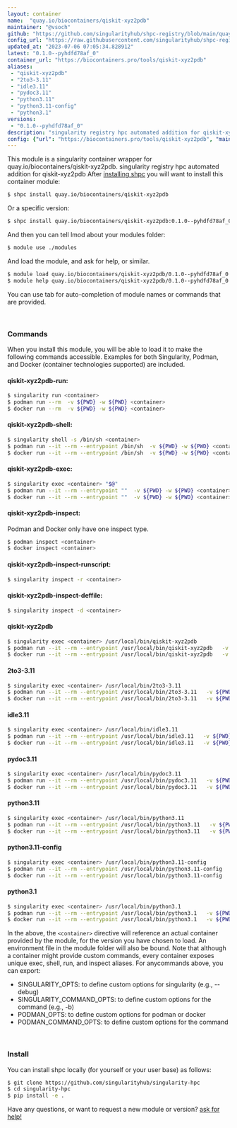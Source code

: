```yaml
---
layout: container
name:  "quay.io/biocontainers/qiskit-xyz2pdb"
maintainer: "@vsoch"
github: "https://github.com/singularityhub/shpc-registry/blob/main/quay.io/biocontainers/qiskit-xyz2pdb/container.yaml"
config_url: "https://raw.githubusercontent.com/singularityhub/shpc-registry/main/quay.io/biocontainers/qiskit-xyz2pdb/container.yaml"
updated_at: "2023-07-06 07:05:34.828912"
latest: "0.1.0--pyhdfd78af_0"
container_url: "https://biocontainers.pro/tools/qiskit-xyz2pdb"
aliases:
 - "qiskit-xyz2pdb"
 - "2to3-3.11"
 - "idle3.11"
 - "pydoc3.11"
 - "python3.11"
 - "python3.11-config"
 - "python3.1"
versions:
 - "0.1.0--pyhdfd78af_0"
description: "singularity registry hpc automated addition for qiskit-xyz2pdb"
config: {"url": "https://biocontainers.pro/tools/qiskit-xyz2pdb", "maintainer": "@vsoch", "description": "singularity registry hpc automated addition for qiskit-xyz2pdb", "latest": {"0.1.0--pyhdfd78af_0": "sha256:7c67169ac65c9e1dea2878c7c0df8bfeb39d059dea8b0296a7c98c2d7b13ee77"}, "tags": {"0.1.0--pyhdfd78af_0": "sha256:7c67169ac65c9e1dea2878c7c0df8bfeb39d059dea8b0296a7c98c2d7b13ee77"}, "docker": "quay.io/biocontainers/qiskit-xyz2pdb", "aliases": {"qiskit-xyz2pdb": "/usr/local/bin/qiskit-xyz2pdb", "2to3-3.11": "/usr/local/bin/2to3-3.11", "idle3.11": "/usr/local/bin/idle3.11", "pydoc3.11": "/usr/local/bin/pydoc3.11", "python3.11": "/usr/local/bin/python3.11", "python3.11-config": "/usr/local/bin/python3.11-config", "python3.1": "/usr/local/bin/python3.1"}}
---
```


This module is a singularity container wrapper for quay.io/biocontainers/qiskit-xyz2pdb.
singularity registry hpc automated addition for qiskit-xyz2pdb
After [installing shpc](#install) you will want to install this container module:


```bash
$ shpc install quay.io/biocontainers/qiskit-xyz2pdb
```

Or a specific version:

```bash
$ shpc install quay.io/biocontainers/qiskit-xyz2pdb:0.1.0--pyhdfd78af_0
```

And then you can tell lmod about your modules folder:

```bash
$ module use ./modules
```

And load the module, and ask for help, or similar.

```bash
$ module load quay.io/biocontainers/qiskit-xyz2pdb/0.1.0--pyhdfd78af_0
$ module help quay.io/biocontainers/qiskit-xyz2pdb/0.1.0--pyhdfd78af_0
```

You can use tab for auto-completion of module names or commands that are provided.

<br>

### Commands

When you install this module, you will be able to load it to make the following commands accessible.
Examples for both Singularity, Podman, and Docker (container technologies supported) are included.

#### qiskit-xyz2pdb-run:

```bash
$ singularity run <container>
$ podman run --rm  -v ${PWD} -w ${PWD} <container>
$ docker run --rm  -v ${PWD} -w ${PWD} <container>
```

#### qiskit-xyz2pdb-shell:

```bash
$ singularity shell -s /bin/sh <container>
$ podman run --it --rm --entrypoint /bin/sh  -v ${PWD} -w ${PWD} <container>
$ docker run --it --rm --entrypoint /bin/sh  -v ${PWD} -w ${PWD} <container>
```

#### qiskit-xyz2pdb-exec:

```bash
$ singularity exec <container> "$@"
$ podman run --it --rm --entrypoint ""  -v ${PWD} -w ${PWD} <container> "$@"
$ docker run --it --rm --entrypoint ""  -v ${PWD} -w ${PWD} <container> "$@"
```

#### qiskit-xyz2pdb-inspect:

Podman and Docker only have one inspect type.

```bash
$ podman inspect <container>
$ docker inspect <container>
```

#### qiskit-xyz2pdb-inspect-runscript:

```bash
$ singularity inspect -r <container>
```

#### qiskit-xyz2pdb-inspect-deffile:

```bash
$ singularity inspect -d <container>
```


#### qiskit-xyz2pdb

```bash
$ singularity exec <container> /usr/local/bin/qiskit-xyz2pdb
$ podman run --it --rm --entrypoint /usr/local/bin/qiskit-xyz2pdb   -v ${PWD} -w ${PWD} <container> -c " $@"
$ docker run --it --rm --entrypoint /usr/local/bin/qiskit-xyz2pdb   -v ${PWD} -w ${PWD} <container> -c " $@"
```


#### 2to3-3.11

```bash
$ singularity exec <container> /usr/local/bin/2to3-3.11
$ podman run --it --rm --entrypoint /usr/local/bin/2to3-3.11   -v ${PWD} -w ${PWD} <container> -c " $@"
$ docker run --it --rm --entrypoint /usr/local/bin/2to3-3.11   -v ${PWD} -w ${PWD} <container> -c " $@"
```


#### idle3.11

```bash
$ singularity exec <container> /usr/local/bin/idle3.11
$ podman run --it --rm --entrypoint /usr/local/bin/idle3.11   -v ${PWD} -w ${PWD} <container> -c " $@"
$ docker run --it --rm --entrypoint /usr/local/bin/idle3.11   -v ${PWD} -w ${PWD} <container> -c " $@"
```


#### pydoc3.11

```bash
$ singularity exec <container> /usr/local/bin/pydoc3.11
$ podman run --it --rm --entrypoint /usr/local/bin/pydoc3.11   -v ${PWD} -w ${PWD} <container> -c " $@"
$ docker run --it --rm --entrypoint /usr/local/bin/pydoc3.11   -v ${PWD} -w ${PWD} <container> -c " $@"
```


#### python3.11

```bash
$ singularity exec <container> /usr/local/bin/python3.11
$ podman run --it --rm --entrypoint /usr/local/bin/python3.11   -v ${PWD} -w ${PWD} <container> -c " $@"
$ docker run --it --rm --entrypoint /usr/local/bin/python3.11   -v ${PWD} -w ${PWD} <container> -c " $@"
```


#### python3.11-config

```bash
$ singularity exec <container> /usr/local/bin/python3.11-config
$ podman run --it --rm --entrypoint /usr/local/bin/python3.11-config   -v ${PWD} -w ${PWD} <container> -c " $@"
$ docker run --it --rm --entrypoint /usr/local/bin/python3.11-config   -v ${PWD} -w ${PWD} <container> -c " $@"
```


#### python3.1

```bash
$ singularity exec <container> /usr/local/bin/python3.1
$ podman run --it --rm --entrypoint /usr/local/bin/python3.1   -v ${PWD} -w ${PWD} <container> -c " $@"
$ docker run --it --rm --entrypoint /usr/local/bin/python3.1   -v ${PWD} -w ${PWD} <container> -c " $@"
```



In the above, the `<container>` directive will reference an actual container provided
by the module, for the version you have chosen to load. An environment file in the
module folder will also be bound. Note that although a container
might provide custom commands, every container exposes unique exec, shell, run, and
inspect aliases. For anycommands above, you can export:

 - SINGULARITY_OPTS: to define custom options for singularity (e.g., --debug)
 - SINGULARITY_COMMAND_OPTS: to define custom options for the command (e.g., -b)
 - PODMAN_OPTS: to define custom options for podman or docker
 - PODMAN_COMMAND_OPTS: to define custom options for the command

<br>

### Install

You can install shpc locally (for yourself or your user base) as follows:

```bash
$ git clone https://github.com/singularityhub/singularity-hpc
$ cd singularity-hpc
$ pip install -e .
```

Have any questions, or want to request a new module or version? [ask for help!](https://github.com/singularityhub/singularity-hpc/issues)